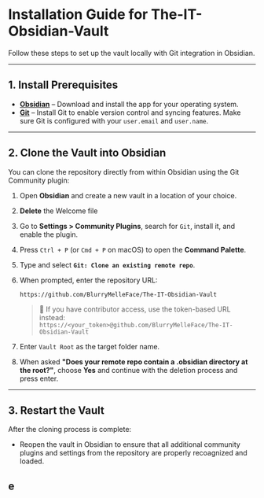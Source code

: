 # Installation Guide for The-IT-Obsidian-Vault

Follow these steps to set up the vault locally with Git integration in Obsidian.

---

## 1. Install Prerequisites

- **[Obsidian](https://obsidian.md/)** – Download and install the app for your operating system.
- **[Git](https://git-scm.com/)** – Install Git to enable version control and syncing features. Make sure Git is configured with your `user.email` and `user.name`.

---

## 2. Clone the Vault into Obsidian

You can clone the repository directly from within Obsidian using the Git Community plugin:

1. Open **Obsidian** and create a new vault in a location of your choice.
2. **Delete** the Welcome file
3. Go to **Settings > Community Plugins**, search for `Git`, install it, and enable the plugin.
4. Press `Ctrl + P` (or `Cmd + P` on macOS) to open the **Command Palette**.
5. Type and select **`Git: Clone an existing remote repo`**.
6. When prompted, enter the repository URL:

   ```
   https://github.com/BlurryMelleFace/The-IT-Obsidian-Vault
   ```

   > 🔐 If you have contributor access, use the token-based URL instead:  
   > `https://<your_token>@github.com/BlurryMelleFace/The-IT-Obsidian-Vault`

6. Enter `Vault Root` as the target folder name.
7. When asked **"Does your remote repo contain a .obsidian directory at the root?"**, choose **Yes** and continue with the deletion process and press enter.

---

## 3. Restart the Vault

After the cloning process is complete:

- Reopen the vault in Obsidian to ensure that all additional community plugins and settings from the repository are properly recoagnized and loaded.


e
---

